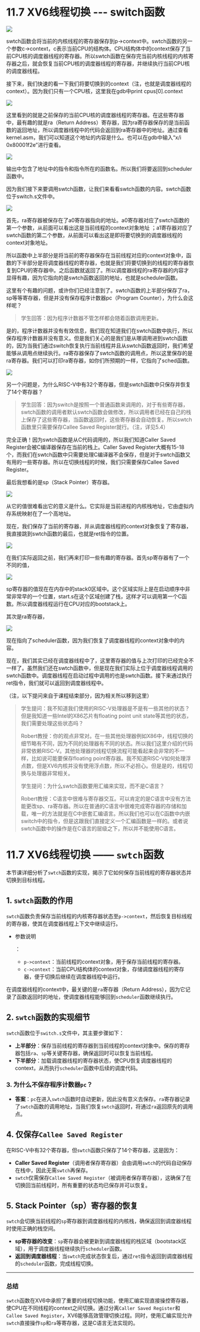 # 11.7 XV6线程切换 --- switch函数

![](<../.gitbook/assets/image (516) (2) (2) (2).png>)

swtch函数会将当前的内核线程的寄存器保存到p->context中。swtch函数的另一个参数c->context，c表示当前CPU的结构体。CPU结构体中的context保存了当前CPU核的调度器线程的寄存器。所以swtch函数在保存完当前内核线程的内核寄存器之后，就会恢复当前CPU核的调度器线程的寄存器，并继续执行当前CPU核的调度器线程。

接下来，我们快速的看一下我们将要切换到的context（注，也就是调度器线程的context）。因为我们只有一个CPU核，这里我在gdb中print cpus\[0].context

![](<../.gitbook/assets/image (728).png>)

这里看到的就是之前保存的当前CPU核的调度器线程的寄存器。在这些寄存器中，最有趣的就是ra（Return Address）寄存器，因为ra寄存器保存的是当前函数的返回地址，所以调度器线程中的代码会返回到ra寄存器中的地址。通过查看kernel.asm，我们可以知道这个地址的内容是什么。也可以在gdb中输入“x/i 0x80001f2e”进行查看。

![](<../.gitbook/assets/image (463).png>)

输出中包含了地址中的指令和指令所在的函数名。所以我们将要返回到scheduler函数中。

因为我们接下来要调用swtch函数，让我们来看看swtch函数的内容。swtch函数位于switch.s文件中。

![](<../.gitbook/assets/image (503).png>)

首先，ra寄存器被保存在了a0寄存器指向的地址。a0寄存器对应了swtch函数的第一个参数，从前面可以看出这是当前线程的context对象地址 ；a1寄存器对应了swtch函数的第二个参数，从前面可以看出这是即将要切换到的调度器线程的context对象地址。

所以函数中上半部分是将当前的寄存器保存在当前线程对应的context对象中，函数的下半部分是将调度器线程的寄存器，也就是我们将要切换到的线程的寄存器恢复到CPU的寄存器中。之后函数就返回了。所以调度器线程的ra寄存器的内容才显得有趣，因为它指向的是swtch函数返回的地址，也就是scheduler函数。

这里有个有趣的问题，或许你们已经注意到了。swtch函数的上半部分保存了ra，sp等等寄存器，但是并没有保存程序计数器pc（Program Counter），为什么会这样呢？

> 学生回答：因为程序计数器不管怎样都会随着函数调用更新。

是的，程序计数器并没有有效信息，我们现在知道我们在swtch函数中执行，所以保存程序计数器并没有意义。但是我们关心的是我们是从哪调用进到swtch函数的，因为当我们通过switch恢复执行当前线程并且从swtch函数返回时，我们希望能够从调用点继续执行。ra寄存器保存了swtch函数的调用点，所以这里保存的是ra寄存器。我们可以打印ra寄存器，如你们所预期的一样，它指向了sched函数。

![](<../.gitbook/assets/image (431).png>)

另一个问题是，为什么RISC-V中有32个寄存器，但是swtch函数中只保存并恢复了14个寄存器？

> 学生回答：因为switch是按照一个普通函数来调用的，对于有些寄存器，swtch函数的调用者默认swtch函数会做修改，所以调用者已经在自己的栈上保存了这些寄存器，当函数返回时，这些寄存器会自动恢复。所以swtch函数里只需要保存Callee Saved Register就行。（注，详见5.4）

完全正确！因为swtch函数是从C代码调用的，所以我们知道Caller Saved Register会被C编译器保存在当前的栈上。Caller Saved Register大概有15-18个，而我们在swtch函数中只需要处理C编译器不会保存，但是对于swtch函数又有用的一些寄存器。所以在切换线程的时候，我们只需要保存Callee Saved Register。

最后我想看的是sp（Stack Pointer）寄存器。

![](<../.gitbook/assets/image (624).png>)

从它的值很难看出它的意义是什么。它实际是当前进程的内核栈地址，它由虚拟内存系统映射在了一个高地址。

现在，我们保存了当前的寄存器，并从调度器线程的context对象恢复了寄存器，我直接跳到swtch函数的最后，也就是ret指令的位置。

![](<../.gitbook/assets/image (528).png>)

在我们实际返回之前，我们再来打印一些有趣的寄存器。首先sp寄存器有了一个不同的值，

![](<../.gitbook/assets/image (468).png>)

sp寄存器的值现在在内存中的stack0区域中。这个区域实际上是在启动顺序中非常非常早的一个位置，start.s在这个区域创建了栈，这样才可以调用第一个C函数。所以调度器线程运行在CPU对应的bootstack上。

其次是ra寄存器，

![](<../.gitbook/assets/image (500).png>)

现在指向了scheduler函数，因为我们恢复了调度器线程的context对象中的内容。

现在，我们其实已经在调度器线程中了，这里寄存器的值与上次打印的已经完全不一样了。虽然我们还在swtch函数中，但是现在我们实际上位于调度器线程调用的swtch函数中。调度器线程在启动过程中调用的也是swtch函数。接下来通过执行ret指令，我们就可以返回到调度器线程中。

（注，以下提问来自于课程结束部分，因为相关所以移到这里）

> 学生提问：我不知道我们使用的RISC-V处理器是不是有一些其他的状态？但是我知道一些Intel的X86芯片有floating point unit state等其他的状态，我们需要处理这些状态吗？
>
> Robert教授：你的观点非常对。在一些其他处理器例如X86中，线程切换的细节略有不同，因为不同的处理器有不同的状态。所以我们这里介绍的代码非常依赖RISC-V。其他处理器的线程切换流程可能看起来会非常的不一样，比如说可能要保存floating point寄存器。我不知道RISC-V如何处理浮点数，但是XV6内核并没有使用浮点数，所以不必担心。但是是的，线程切换与处理器非常相关。
>
> 学生提问：为什么swtch函数要用汇编来实现，而不是C语言？
>
> Robert教授：C语言中很难与寄存器交互。可以肯定的是C语言中没有方法能更改sp、ra寄存器。所以在普通的C语言中很难完成寄存器的存储和加载，唯一的方法就是在C中嵌套汇编语言。所以我们也可以在C函数中内嵌switch中的指令，但是这跟我们直接定义一个汇编函数是一样的。或者说swtch函数中的操作是在C语言的层级之下，所以并不能使用C语言。





# 11.7 XV6线程切换 —— `swtch`函数

本节课详细分析了`swtch`函数的实现，揭示了它如何保存当前线程的寄存器状态并切换到目标线程。

## 1. `swtch`函数的作用

`swtch`函数负责保存当前线程的内核寄存器状态至`p->context`，然后恢复目标线程的寄存器，使其在调度器线程上下文中继续运行。

- 参数说明

  ：

  - `p->context`：当前线程的context对象，用于保存当前线程的寄存器。
  - `c->context`：当前CPU结构体的context对象，存储调度器线程的寄存器，便于切换后继续在调度器线程中运行。

在调度器线程的context中，最关键的是`ra`寄存器（Return Address），因为它记录了函数返回时的地址，使调度器线程能够回到`scheduler`函数继续执行。

## 2. `swtch`函数的实现细节

`swtch`函数位于`switch.s`文件中，其主要步骤如下：

- **上半部分**：保存当前线程的寄存器到当前线程的context对象中。保存的寄存器包括`ra`、`sp`等关键寄存器，确保返回时可以恢复当前线程。
- **下半部分**：加载调度器线程的寄存器状态，使CPU恢复调度器线程的context，从而执行`scheduler`函数中后续的调度代码。

### 3. 为什么不保存程序计数器`pc`？

- **答案**：`pc`在进入`swtch`函数时自动更新，因此没有意义去保存。`ra`寄存器记录了`swtch`函数的调用地址，当我们恢复`swtch`返回时，将通过`ra`返回原先的调用点。

## 4. 仅保存`Callee Saved Register`

在RISC-V中有32个寄存器，但`swtch`函数只保存了14个寄存器，这是因为：

- **Caller Saved Register**（调用者保存寄存器）会由调用`swtch`的代码自动保存在栈中，因此无需`swtch`再保存。
- `swtch`仅需保存`Callee Saved Register`（被调用者保存寄存器），这确保了在切换回当前线程时，所有重要的状态均已保存并可以恢复。

## 5. Stack Pointer（sp）寄存器的恢复

`swtch`会切换当前线程的`sp`寄存器到调度器线程的内核栈，确保返回到调度器线程时使用正确的栈空间。

- **sp寄存器的改变**：`sp`寄存器会被更新到调度器线程的栈区域（bootstack区域），用于调度器线程继续执行`scheduler`函数。
- **返回到调度器线程**：当`swtch`完成状态恢复后，通过`ret`指令返回到调度器线程的`scheduler`函数，完成线程切换。

------

### 总结

`swtch`函数在XV6中承担了重要的线程切换功能，使用汇编实现直接操控寄存器，使CPU在不同线程的context之间切换。通过分离`Caller Saved Register`和`Callee Saved Register`，XV6能够高效管理切换过程。同时，使用汇编实现允许`swtch`直接操作`sp`和`ra`等寄存器，这是C语言无法实现的。
